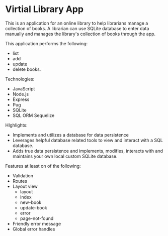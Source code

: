 # Virtial Library App

This is an application for an online library to help librarians manage a collection of books. A librarian can use SQLite database to enter data manually and manages the library's collection of books through the app.

This application performs the following:
- list 
- add
- update
- delete books. 

Technologies: 
- JavaScript
- Node.js
- Express
- Pug
- SQLite 
- SQL ORM Sequelize

HIghlights:
- Implements  and utilizes a database for data persistence
- Leverages helpful database related tools to view and interact with a SQL database.
- Adds true data persistence and implements, modifies, interacts with and maintains your own local custom SQLite database. 

Features at least on of the following:
- Validation 
- Routes
- Layout view 
  - layout
  - index
  - new-book
  - update-book
  - error
  - page-not-found
- Friendly error message
- Global error handles

